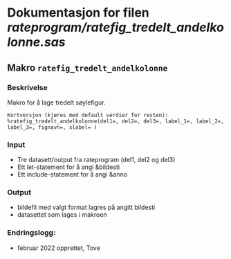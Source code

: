 
# Dokumentasjon for filen *rateprogram/ratefig_tredelt_andelkolonne.sas*


## Makro `ratefig_tredelt_andelkolonne`

### Beskrivelse

Makro for å lage tredelt søylefigur.

```
Kortversjon (kjøres med default verdier for resten):
%ratefig_tredelt_andelkolonne(del1=, del2=, del3=, label_1=, label_2=, label_3=, fignavn=, xlabel= )
```
### Input
- Tre datasett/output fra rateprogram (del1, del2 og del3)
- Ett let-statement for å angi &bildesti
- Ett include-statement for å angi &anno 

### Output
- bildefil med valgt format lagres på angitt bildesti
- datasettet som lages i makroen

### Endringslogg:
- februar 2022 opprettet, Tove

